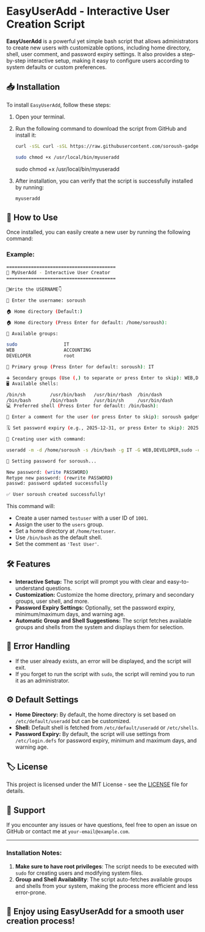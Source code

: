 # EasyUserAdd - Interactive User Creation Script

**EasyUserAdd** is a powerful yet simple bash script that allows administrators to create new users with customizable options, including home directory, shell, user comment, and password expiry settings. It also provides a step-by-step interactive setup, making it easy to configure users according to system defaults or custom preferences.

## 📥 Installation

To install `EasyUserAdd`, follow these steps:

1. Open your terminal.
2. Run the following command to download the script from GitHub and install it:

   ```bash
   curl -sSL curl -sSL https://raw.githubusercontent.com/soroush-gadget/EasyUserAdd/main/install.sh | bash -o /usr/local/bin/myuseradd
   ```
      ```bash
   sudo chmod +x /usr/local/bin/myuseradd
   ```
   sudo chmod +x /usr/local/bin/myuseradd
   

3. After installation, you can verify that the script is successfully installed by running:

   ```bash
   myuseradd
   ```

## 🚀 How to Use

Once installed, you can easily create a new user by running the following command:


### Example:
```bash
========================================
🚀 MyUserAdd - Interactive User Creator
========================================

👤Write the USERNAME👇

👤 Enter the username: soroush

🏠 Home directory (Default:)

🏠 Home directory (Press Enter for default: /home/soroush):

👥 Available groups:

sudo                 IT
WEB                  ACCOUNTING
DEVELOPER            root

📌 Primary group (Press Enter for default: soroush): IT

➕ Secondary groups (Use (,) to separate or press Enter to skip): WEB,DEVELOPER,sudo
🖥️ Available shells:

/bin/sh         /usr/bin/bash   /usr/bin/rbash  /bin/dash
/bin/bash       /bin/rbash      /usr/bin/sh     /usr/bin/dash
💻 Preferred shell (Press Enter for default: /bin/bash):

💬 Enter a comment for the user (or press Enter to skip): soroush gadget

🗓️ Set password expiry (e.g., 2025-12-31, or press Enter to skip): 2025-06-01

🚀 Creating user with command:

useradd -m -d /home/soroush -s /bin/bash -g IT -G WEB,DEVELOPER,sudo -c "soroush gadget" soroush

🔑 Setting password for soroush...

New password: (write PASSWORD)
Retype new password: (rewrite PASSWORD)
passwd: password updated successfully

✅ User soroush created successfully!
```

This command will:
- Create a user named `testuser` with a user ID of `1001`.
- Assign the user to the `users` group.
- Set a home directory at `/home/testuser`.
- Use `/bin/bash` as the default shell.
- Set the comment as `'Test User'`.

## 🛠️ Features

- **Interactive Setup:** The script will prompt you with clear and easy-to-understand questions.
- **Customization:** Customize the home directory, primary and secondary groups, user shell, and more.
- **Password Expiry Settings:** Optionally, set the password expiry, minimum/maximum days, and warning age.
- **Automatic Group and Shell Suggestions:** The script fetches available groups and shells from the system and displays them for selection.

## 🚨 Error Handling

- If the user already exists, an error will be displayed, and the script will exit.
- If you forget to run the script with `sudo`, the script will remind you to run it as an administrator.

## ⚙️ Default Settings

- **Home Directory:** By default, the home directory is set based on `/etc/default/useradd` but can be customized.
- **Shell:** Default shell is fetched from `/etc/default/useradd` or `/etc/shells`.
- **Password Expiry:** By default, the script will use settings from `/etc/login.defs` for password expiry, minimum and maximum days, and warning age.

## 🏷️ License

This project is licensed under the MIT License - see the [LICENSE](LICENSE) file for details.

## 📣 Support

If you encounter any issues or have questions, feel free to open an issue on GitHub or contact me at `your-email@example.com`.

---

### Installation Notes:

1. **Make sure to have root privileges**: The script needs to be executed with `sudo` for creating users and modifying system files.
2. **Group and Shell Availability**: The script auto-fetches available groups and shells from your system, making the process more efficient and less error-prone.

## 🌟 Enjoy using EasyUserAdd for a smooth user creation process!

